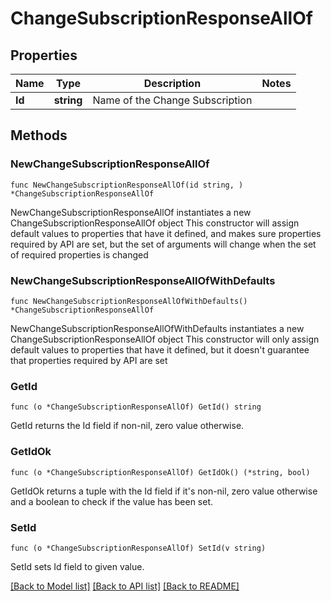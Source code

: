 # ChangeSubscriptionResponseAllOf

## Properties

Name | Type | Description | Notes
------------ | ------------- | ------------- | -------------
**Id** | **string** | Name of the Change Subscription | 

## Methods

### NewChangeSubscriptionResponseAllOf

`func NewChangeSubscriptionResponseAllOf(id string, ) *ChangeSubscriptionResponseAllOf`

NewChangeSubscriptionResponseAllOf instantiates a new ChangeSubscriptionResponseAllOf object
This constructor will assign default values to properties that have it defined,
and makes sure properties required by API are set, but the set of arguments
will change when the set of required properties is changed

### NewChangeSubscriptionResponseAllOfWithDefaults

`func NewChangeSubscriptionResponseAllOfWithDefaults() *ChangeSubscriptionResponseAllOf`

NewChangeSubscriptionResponseAllOfWithDefaults instantiates a new ChangeSubscriptionResponseAllOf object
This constructor will only assign default values to properties that have it defined,
but it doesn't guarantee that properties required by API are set

### GetId

`func (o *ChangeSubscriptionResponseAllOf) GetId() string`

GetId returns the Id field if non-nil, zero value otherwise.

### GetIdOk

`func (o *ChangeSubscriptionResponseAllOf) GetIdOk() (*string, bool)`

GetIdOk returns a tuple with the Id field if it's non-nil, zero value otherwise
and a boolean to check if the value has been set.

### SetId

`func (o *ChangeSubscriptionResponseAllOf) SetId(v string)`

SetId sets Id field to given value.



[[Back to Model list]](../README.md#documentation-for-models) [[Back to API list]](../README.md#documentation-for-api-endpoints) [[Back to README]](../README.md)


